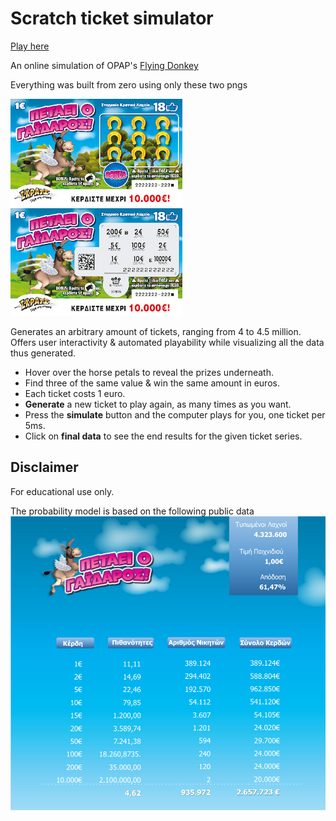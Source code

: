 # Scratch ticket simulator

[Play here](https://vdassios.github.io/scratch/)

An online simulation of OPAP's [Flying Donkey](https://www.scratch.gr/en/index#petaeiogaidaros)

Everything was built from zero using only these two pngs

![front cover](cover_front_1.jpg "front") ![back cover](cover_front_2.jpg "back")

Generates an arbitrary amount of tickets, ranging from 4 to 4.5 million.
Offers user interactivity & automated playability while visualizing
all the data thus generated.

- Hover over the horse petals to reveal the prizes underneath.
- Find three of the same value & win the same amount in euros.
- Each ticket costs 1 euro.
- **Generate** a new ticket to play again, as many times as you want.
- Press the **simulate** button and the computer plays for you, one ticket per 5ms.
- Click on **final data** to see the end results for the given ticket series.

## Disclaimer

For educational use only.

The probability model is based on the following public data
![prob](distribution.png)
